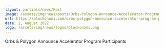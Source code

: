 ```yaml
---
layout: partials/news/Post
image: /assets/img/news/posts/Orbs-Polygon-Announce-Accelerator-Program-Participants.jpg
url: https://blockonomi.com/orbs-polygon-announce-accelerator-program-participants/
date: 2, August 2022
logo: /assets/img/news/logos/blockonomi.png
---
```


Orbs & Polygon Announce Accelerator Program Participants
